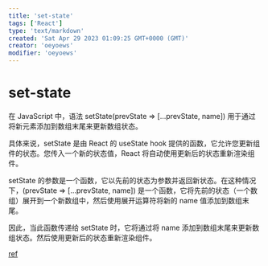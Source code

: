 ```yaml
---
title: 'set-state'
tags: ['React']
type: 'text/markdown'
created: 'Sat Apr 29 2023 01:09:25 GMT+0000 (GMT)'
creator: 'oeyoews'
modifier: 'oeyoews'
---
```


# set-state

在 JavaScript 中，语法 setState(prevState => […prevState, name]) 用于通过将新元素添加到数组末尾来更新数组状态。

具体来说，setState 是由 React 的 useState hook 提供的函数，它允许您更新组件的状态。您传入一个新的状态值，React 将自动使用更新后的状态重新渲染组件。

setState 的参数是一个函数，它以先前的状态为参数并返回新状态。在这种情况下，(prevState => […prevState, name]) 是一个函数，它将先前的状态（一个数组）展开到一个新数组中，然后使用展开运算符将新的 name 值添加到数组末尾。

因此，当此函数传递给 setState 时，它将通过将 name 添加到数组末尾来更新数组状态。然后使用更新后的状态重新渲染组件。

[ref](https://www.bilibili.com/video/BV1Ze4y1u792/?spm_id_from=333.337.search-card.all.click&vd_source=d6afd7eedd9f9c940321c63f0a1539e3)

